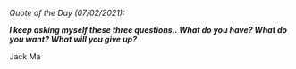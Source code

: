 *Quote of the Day (07/02/2021):*

_**I keep asking myself these three questions.. What do you have? What do you want? What will you give up?**_

Jack Ma